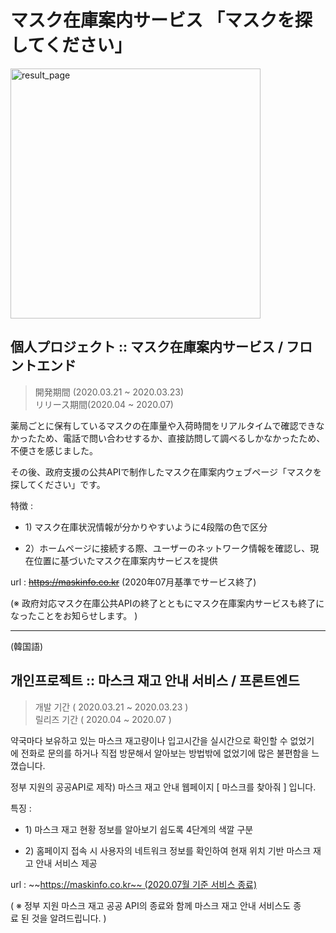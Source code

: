 # マスク在庫案内サービス 「マスクを探してください」
<img width="400" alt="result_page" src="_web.gif">

## 個人プロジェクト :: マスク在庫案内サービス / フロントエンド

> 開発期間 (2020.03.21 ~ 2020.03.23) <br/>
> リリース期間(2020.04 ~ 2020.07)

薬局ごとに保有しているマスクの在庫量や入荷時間をリアルタイムで確認できなかったため、電話で問い合わせするか、直接訪問して調べるしかなかったため、不便さを感じました。

その後、政府支援の公共APIで制作したマスク在庫案内ウェブページ「マスクを探してください」です。

特徴 :

* 1) マスク在庫状況情報が分かりやすいように4段階の色で区分

* 2）ホームページに接続する際、ユーザーのネットワーク情報を確認し、現在位置に基づいたマスク在庫案内サービスを提供

url : ~~https://maskinfo.co.kr~~ (2020年07月基準でサービス終了)

(※ 政府対応マスク在庫公共APIの終了とともにマスク在庫案内サービスも終了になったことをお知らせします。 )

<hr/>
(韓国語)

## 개인프로젝트 :: 마스크 재고 안내 서비스 / 프론트엔드

> 개발 기간 ( 2020.03.21 ~ 2020.03.23 ) <br/>
> 릴리즈 기간 ( 2020.04 ~ 2020.07 )

약국마다 보유하고 있는 마스크 재고량이나 입고시간을 실시간으로 확인할 수 없었기에 전화로 문의를 하거나 직접 방문해서 알아보는 방법밖에 없었기에 많은 불편함을 느꼈습니다.

정부 지원의 공공API로 제작) 마스크 재고 안내 웹페이지 [ 마스크를 찾아줘 ] 입니다.

특징 :

* 1) 마스크 재고 현황 정보를 알아보기 쉽도록 4단계의 색깔 구분

* 2) 홈페이지 접속 시 사용자의 네트워크 정보를 확인하여 현재 위치 기반 마스크 재고 안내 서비스 제공

url : ~~https://maskinfo.co.kr~~ (2020.07월 기준 서비스 종료)

( ※ 정부 지원 마스크 재고 공공 API의 종료와 함께 마스크 재고 안내 서비스도 종료 된 것을 알려드립니다. )
